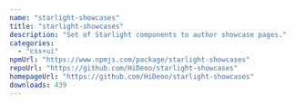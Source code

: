 ```yaml
---
name: "starlight-showcases"
title: "starlight-showcases"
description: "Set of Starlight components to author showcase pages."
categories:
  - "css+ui"
npmUrl: "https://www.npmjs.com/package/starlight-showcases"
repoUrl: "https://github.com/HiDeoo/starlight-showcases"
homepageUrl: "https://github.com/HiDeoo/starlight-showcases"
downloads: 439
---
```

